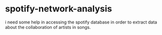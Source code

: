 # spotify-network-analysis
i need some help in accessing the spotify database in order to extract data about the collaboration of artists in songs.
